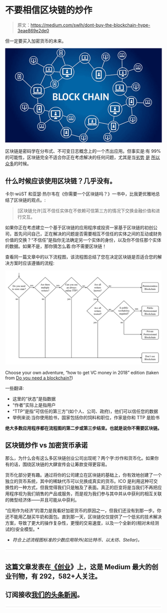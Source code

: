 # 不要相信区块链的炒作

> 原文：<https://medium.com/swlh/dont-buy-the-blockchain-hype-3eae869e2de0>

但一定要买入加密货币的未来。

![](img/b38f247892a919d9ccc378e29a0d47ca.png)

区块链是密码学在分布式、不可变日志概念上的一个杰出应用。但事实是:有 99%的可能性，区块链完全不适合你正在考虑解决的任何问题，尤其是当[劣势](https://www.kaspersky.com/blog/bitcoin-blockchain-issues/18019/) [是](https://arxiv.org/abs/1704.01414) [所以](https://due.com/blog/can-the-blockchain-scale/) [众多](https://www.techworld.com/startups/what-are-limitations-of-blockchain-experts-from-odi-explain-3648881/)的时候。

## 什么时候应该使用区块链？几乎没有。

卡尔·wüST 和亚瑟·热尔韦在《你需要一个区块链吗？》一书中，比我更优雅地总结了区块链的观点。:

> [区块链允许]互不信任实体在不依赖可信第三方的情况下交换金融价值和进行交互。

如果你正在考虑建立一个基于区块链的应用程序或投资一家基于区块链的初创公司，首先问问自己，正在解决的问题是否需要相互不信任的实体之间的互动或财务价值的交换？“不信任”是指你无法确定另一个实体的身份，以及你不信任那个实体的数据。如果不是，那你猜怎么着:你不需要区块链！

查看同一篇文章中的以下流程图，该流程图总结了您在决定区块链是否适合您的解决方案时应该遵循的流程:

![](img/2d8bc4c5d351ea6342dc95da2d0f83d1.png)

Choose your own adventure, “how to get VC money in 2018” edition (taken from [Do you need a blockchain?](https://eprint.iacr.org/2017/375.pdf))

一些翻译:

*   这里的“状态”是指数据
*   “作者”实际上是指用户
*   “TTP”是指“可信任的第三方”(如个人、公司、政府)，他们可以信任您的数据
*   举例来说:当你使用脸书，国家包括你的饲料和职位，作家是你和 TTP 是脸书

**绝大多数应用程序都在流程图的第二步或第三步结束。也就是说你不需要区块链。**

## 区块链炒作 vs 加密货币承诺

那么，为什么会有这么多区块链创业公司出现呢？两个字:炒作和货币化。如果你有的话，围绕区块链的大肆宣传会让筹款变得更容易。

货币化部分更有趣。通过将你的公司建立在区块链的基础上，你有效地创建了一个独立的货币系统，其中的稀缺代币可以兑换成真实的货币。ICO 是利用这种可交换性的一种方式，但我觉得我们只是触及了表面。真正的巨变将是当我们不再把应用程序视为我们销售的产品或服务，而是视为我们参与其中并从中获利的相互关联的微型经济体——并且可能从中获利。

“应用作为经济”的潜力是我看好加密货币的原因之一，但我们还没有到那一步。你还不能用乙醚买牛奶和面包。直到那一天，区块链仅仅提供了一个低劣的技术解决方案，导致了更大的操作复杂性，更慢的交易速度，以及一个全新的(相对未经测试的)安全模型。*

*   *符合上述流程图标准的少数应用除外(如比特币、以太坊、Stellar)。*

![](img/731acf26f5d44fdc58d99a6388fe935d.png)

## 这篇文章发表在[《创业](https://medium.com/swlh)》上，这是 Medium 最大的创业刊物，有 292，582+人关注。

## 订阅接收[我们的头条新闻](http://growthsupply.com/the-startup-newsletter/)。

![](img/731acf26f5d44fdc58d99a6388fe935d.png)